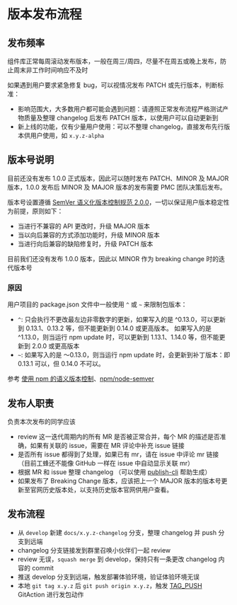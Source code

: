# 版本发布流程

## 发布频率

组件库正常每周滚动发布版本，一般在周三/周四，尽量不在周五或晚上发布，防止周末非工作时间响应不及时

如果遇到用户要求紧急修复 bug，可以视情况发布 PATCH 或先行版本，判断标准：

- 影响范围大，大多数用户都可能会遇到问题：请遵照正常发布流程严格测试产物质量及整理 changelog 后发布 PATCH 版本，以使用户可以自动更新到
- 新上线的功能，仅有少量用户使用：可以不整理 changelog，直接发布先行版本供用户使用，如 `x.y.z-alpha`

## 版本号说明

目前还没有发布 1.0.0 正式版本，因此可以随时发布 PATCH、MINOR 及 MAJOR 版本，1.0.0 发布后 MINOR 及 MAJOR 版本的发布需要 PMC 团队决策后发布。

版本号设置遵循 [SemVer 语义化版本控制规范 2.0.0](https://semver.org/lang/zh-CN/)，一切以保证用户版本稳定性为前提，原则如下：

- 当进行不兼容的 API 更改时，升级 MAJOR 版本
- 当以向后兼容的方式添加功能时，升级 MINOR 版本
- 当进行向后兼容的缺陷修复时，升级 PATCH 版本

目前我们还没有发布 1.0.0 版本，因此以 MINOR 作为 breaking change 时的迭代版本号

### 原因

用户项目的 package.json 文件中一般使用 `^` 或 `~` 来限制包版本：

- `^`: 只会执行不更改最左边非零数字的更新，如果写入的是 ^0.13.0，可以更新到 0.13.1、0.13.2 等，但不能更新到 0.14.0 或更高版本。 如果写入的是 ^1.13.0，则当运行 npm update 时，可以更新到 1.13.1、1.14.0 等，但不能更新到 2.0.0 或更高版本
- `~`: 如果写入的是 〜0.13.0，则当运行 npm update 时，会更新到补丁版本：即 0.13.1 可以，但 0.14.0 不可以。

参考 [使用 npm 的语义版本控制](http://nodejs.cn/learn/semantic-versioning-using-npm)、[npm/node-semver](https://github.com/npm/node-semver#caret-ranges-123-025-004)

## 发布人职责

负责本次发布的同学应该

- review 这一迭代周期内的所有 MR 是否被正常合并，每个 MR 的描述是否准确，如果有关联的 issue，需要在 MR 评论中补充 issue 链接
- 是否所有 issue 都得到了处理，如果已有 mr，请在 issue 中评论 mr 链接（目前工蜂还不能像 GitHub 一样在 issue 中自动显示关联 mr）
- 根据 MR 和 issue 整理 changelog （可以使用 [publish-cli](https://github.com/Tencent/tdesign-starter-cli/tree/main/packages/publish-cli) 帮助生成）
- 如果发布了 Breaking Change 版本，应该把上一个 MAJOR 版本的版本号更新至官网历史版本处，以支持历史版本官网供用户查看。

## 发布流程

- 从 `develop` 新建 `docs/x.y.z-changelog` 分支，整理 changelog 并 push 分支到远端
- changelog 分支链接发到群里召唤小伙伴们一起 review
- review 无误，`squash merge` 到 develop，保持只有一条更改 changelog 内容的 commit
- 推送 develop 分支到远端，触发部署体验环境，验证体验环境无误
- 本地 `git tag x.y.z` 后 `git push origin x.y.z`，触发 [TAG_PUSH](https://github.com/Tencent/tdesign-vue/blob/develop/.github/workflows/tag-push.yml) GitAction 进行发包动作
